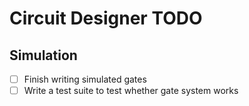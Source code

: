 # Circuit Designer TODO

## Simulation

- [ ] Finish writing simulated gates
- [ ] Write a test suite to test whether gate system works
